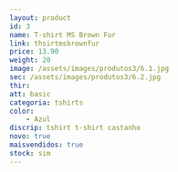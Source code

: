 ```yaml
---
layout: product
id: 3
name: T-shirt MS Brown Fur
link: thsirtmsbrownfur
price: 13.90
weight: 20
image: /assets/images/produtos3/6.1.jpg
sec: /assets/images/produtos3/6.2.jpg
thir:
att: basic
categoria: tshirts
color:
    - Azul
discrip: tshirt t-shirt castanho
novo: true
maisvendidos: true
stock: sim
---
```

